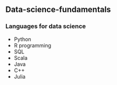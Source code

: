 ## Data-science-fundamentals
### Languages for data science
<ul>
  <li>Python</li>
  <li>R programming</li>
  <li>SQL</li>
  <li>Scala</li>
  <li>Java</li>
  <li>C++</li>
  <li>Julia</li>
</ul>
